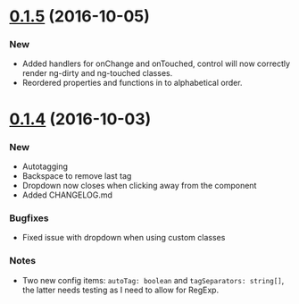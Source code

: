 <a name="0.1.5"></a>
# [0.1.5](https://github.com/andymeps/ng2-label-multiselect/compare/v0.1.4...v0.1.5) (2016-10-05)

### New

* Added handlers for onChange and onTouched, control will now correctly render ng-dirty and ng-touched classes.
* Reordered properties and functions in to alphabetical order.

<a name="0.1.4"></a>
# [0.1.4](https://github.com/andymeps/ng2-label-multiselect/compare/v0.1.3...v0.1.4) (2016-10-03)

### New

* Autotagging
* Backspace to remove last tag
* Dropdown now closes when clicking away from the component
* Added CHANGELOG.md

### Bugfixes

* Fixed issue with dropdown when using custom classes

### Notes

* Two new config items: `autoTag: boolean` and `tagSeparators: string[]`, the latter needs testing as I need to allow for RegExp.
